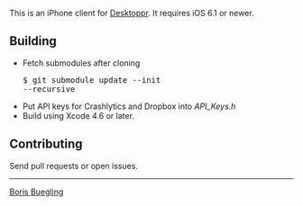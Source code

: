 This is an iPhone client for [Desktoppr][1]. It requires iOS 6.1 or newer.

## Building

* Fetch submodules after cloning <pre>$ git submodule update --init --recursive</pre>
* Put API keys for Crashlytics and Dropbox into *API_Keys.h*
* Build using Xcode 4.6 or later.

## Contributing

Send pull requests or open issues.

---

[Boris Buegling][2]

[1]: https://www.desktoppr.co/
[2]: mailto:boris@buegling.com